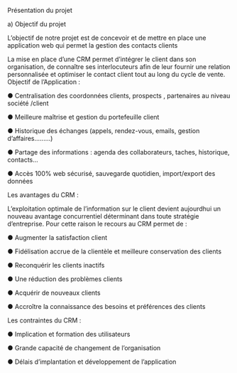 Présentation du projet

a)	Objectif du projet


L’objectif de notre projet est de concevoir et de mettre en place une application web qui permet la gestion des contacts clients

La mise en place d’une CRM permet d’intégrer le client dans son organisation, de connaître ses interlocuteurs afin de leur fournir une relation personnalisée et optimiser le contact client tout au long du cycle de vente.
 Objectif de l’Application :

●	Centralisation des coordonnées clients, prospects , partenaires au niveau société /client

●	Meilleure maîtrise et gestion du portefeuille client

●	Historique des échanges (appels, rendez-vous, emails, gestion d’affaires.........)

●	Partage des informations : agenda des collaborateurs, taches, historique, contacts...

●	Accès 100% web sécurisé, sauvegarde quotidien, import/export des données

Les avantages du CRM :

L’exploitation optimale de l’information sur le client devient aujourdhui un nouveau avantage concurrentiel déterminant dans toute stratégie d’entreprise. Pour cette raison le recours au CRM permet de :

●	Augmenter la satisfaction client

●	Fidélisation accrue de la clientèle et meilleure conservation des clients

●	Reconquérir les clients inactifs

●	Une réduction des problèmes clients

●	Acquérir de nouveaux clients

●	Accroître la connaissance des besoins et préférences des clients

Les contraintes du CRM :

●	Implication et formation des utilisateurs

●	Grande capacité de changement de l’organisation

●	Délais d’implantation et développement de l’application
